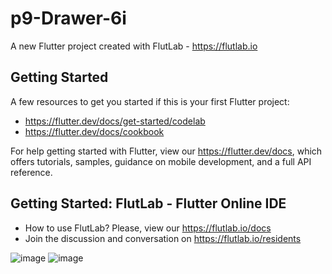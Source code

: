 # p9-Drawer-6i

A new Flutter project created with FlutLab - https://flutlab.io

## Getting Started

A few resources to get you started if this is your first Flutter project:

- https://flutter.dev/docs/get-started/codelab
- https://flutter.dev/docs/cookbook

For help getting started with Flutter, view our
https://flutter.dev/docs, which offers tutorials,
samples, guidance on mobile development, and a full API reference.

## Getting Started: FlutLab - Flutter Online IDE

- How to use FlutLab? Please, view our https://flutlab.io/docs
- Join the discussion and conversation on https://flutlab.io/residents

![image](https://github.com/BurciagaAA128/Drawer_Pockets_BCA/assets/146780951/a53d2a40-9540-43aa-806c-9d2f54966df9)
![image](https://github.com/BurciagaAA128/Drawer_Pockets_BCA/assets/146780951/1df53fcb-3983-40ae-b818-10bbdf4acd13)

